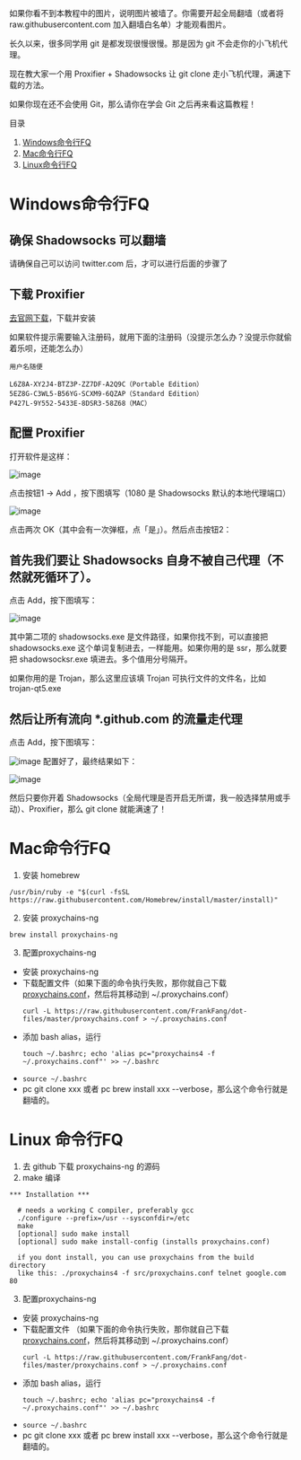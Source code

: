 如果你看不到本教程中的图片，说明图片被墙了。你需要开起全局翻墙（或者将 raw.githubusercontent.com 加入翻墙白名单）才能观看图片。

长久以来，很多同学用 git 是都发现很慢很慢。那是因为 git 不会走你的小飞机代理。

现在教大家一个用 Proxifier + Shadowsocks 让 git clone 走小飞机代理，满速下载的方法。

如果你现在还不会使用 Git，那么请你在学会 Git 之后再来看这篇教程！

目录

1. [Windows命令行FQ](#Windows命令行fq)
2. [Mac命令行FQ](#Mac命令行fq)
3. [Linux命令行FQ](#Linux命令行fq)

# Windows命令行FQ

## 确保 Shadowsocks 可以翻墙

请确保自己可以访问 twitter.com 后，才可以进行后面的步骤了

## 下载 Proxifier

[去官网下载](https://www.proxifier.com/download/)，下载并安装

如果软件提示需要输入注册码，就用下面的注册码（没提示怎么办？没提示你就偷着乐呗，还能怎么办）

```
用户名随便

L6Z8A-XY2J4-BTZ3P-ZZ7DF-A2Q9C（Portable Edition）
5EZ8G-C3WL5-B56YG-SCXM9-6QZAP（Standard Edition）
P427L-9Y552-5433E-8DSR3-58Z68（MAC）
```

## 配置 Proxifier

打开软件是这样：

![image](https://user-images.githubusercontent.com/59866634/72331334-fc3c0980-36f2-11ea-85ac-6ea92ccfe260.png)

点击按钮1 -> Add ，按下图填写（1080 是 Shadowsocks 默认的本地代理端口）

![image](https://user-images.githubusercontent.com/59866634/72331369-0fe77000-36f3-11ea-95da-864d876c58c5.png)

点击两次 OK（其中会有一次弹框，点「是」）。然后点击按钮2：

## 首先我们要让 Shadowsocks 自身不被自己代理（不然就死循环了）。

点击 Add，按下图填写：

![image](https://user-images.githubusercontent.com/59866634/72331464-31485c00-36f3-11ea-92ba-750dfab5b250.png)

其中第二项的 shadowsocks.exe 是文件路径，如果你找不到，可以直接把 shadowsocks.exe 这个单词复制进去，一样能用。如果你用的是 ssr，那么就要把 shadowsocksr.exe 填进去。多个值用分号隔开。

如果你用的是 Trojan，那么这里应该填 Trojan 可执行文件的文件名，比如 trojan-qt5.exe 

## 然后让所有流向 *.github.com 的流量走代理

点击 Add，按下图填写：

![image](https://user-images.githubusercontent.com/59866634/72331495-40c7a500-36f3-11ea-8061-53a2e1383c31.png)
配置好了，最终结果如下：

![image](https://user-images.githubusercontent.com/59866634/72331517-47561c80-36f3-11ea-9edd-46a6cc953d7a.png)

然后只要你开着 Shadowsocks（全局代理是否开启无所谓，我一般选择禁用或手动）、Proxifier，那么 git clone 就能满速了！


# Mac命令行FQ

1. 安装 homebrew 

```
/usr/bin/ruby -e "$(curl -fsSL https://raw.githubusercontent.com/Homebrew/install/master/install)"

```
2. 安装 proxychains-ng

```
brew install proxychains-ng
```

3. 配置proxychains-ng
  - 安装 proxychains-ng
  - 下载配置文件（如果下面的命令执行失败，那你就自己下载[proxychains.conf](https://raw.githubusercontent.com/FrankFang/dot-files/master/proxychains.conf)，然后将其移动到 ~/.proxychains.conf）
    ```
    curl -L https://raw.githubusercontent.com/FrankFang/dot-files/master/proxychains.conf > ~/.proxychains.conf
    ```
  - 添加 bash alias，运行 
    ```
    touch ~/.bashrc; echo 'alias pc="proxychains4 -f ~/.proxychains.conf"' >> ~/.bashrc
    ```
  - `source ~/.bashrc`
  - pc git clone xxx 或者  pc brew install xxx --verbose，那么这个命令行就是翻墙的。

# Linux 命令行FQ

1. 去 github 下载 proxychains-ng 的源码
2. make 编译

```
*** Installation ***

  # needs a working C compiler, preferably gcc
  ./configure --prefix=/usr --sysconfdir=/etc
  make
  [optional] sudo make install
  [optional] sudo make install-config (installs proxychains.conf)

  if you dont install, you can use proxychains from the build directory
  like this: ./proxychains4 -f src/proxychains.conf telnet google.com 80

```
3. 配置proxychains-ng
  - 安装 proxychains-ng
  - 下载配置文件 （如果下面的命令执行失败，那你就自己下载[proxychains.conf](https://raw.githubusercontent.com/FrankFang/dot-files/master/proxychains.conf)，然后将其移动到 ~/.proxychains.conf）
    ```
    curl -L https://raw.githubusercontent.com/FrankFang/dot-files/master/proxychains.conf > ~/.proxychains.conf
    ```
  - 添加 bash alias，运行 
    ```
    touch ~/.bashrc; echo 'alias pc="proxychains4 -f ~/.proxychains.conf"' >> ~/.bashrc
    ```
  - `source ~/.bashrc`
  - pc git clone xxx 或者  pc brew install xxx --verbose，那么这个命令行就是翻墙的。
